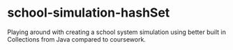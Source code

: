 # school-simulation-hashSet

Playing around with creating a school system simulation using better built in Collections from Java compared to coursework. 
